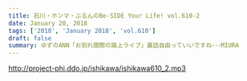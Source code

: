 ```yaml
---
title: 石川・ホンマ・ぶるんのBe-SIDE Your Life! vol.610-2
date: January 20, 2018
tags: ['2018', 'January 2018', 'vol.610']
draft: false
summary: ゆずのANN「お別れ間際の路上ライブ」裏話自由っていいですね･･･MIURA
---
```


http://project-phi.ddo.jp/ishikawa/ishikawa610_2.mp3